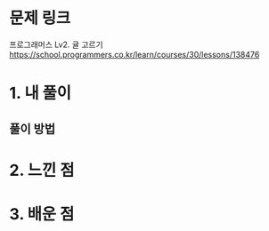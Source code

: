 # 문제 링크

프로그래머스 Lv2. 귤 고르기
https://school.programmers.co.kr/learn/courses/30/lessons/138476

# 1. 내 풀이

## 풀이 방법

# 2. 느낀 점

# 3. 배운 점
